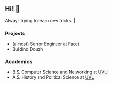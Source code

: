 ## Hi! 🌷

Always trying to learn new tricks. 🐶

### Projects

-   (almost) Senior Engineer at [Facet][facet]
-   Building [Dough][dough]

### Academics

-   B.S. Computer Science and Networking at [UVU][uvu]
-   A.S. History and Political Science at [UVU][uvu]

[uvu]: https://uvu.edu "Utah Valley University"
[facet]: https://facet.ai "Facet"
[dough]: https://dough.fi "Dough"
